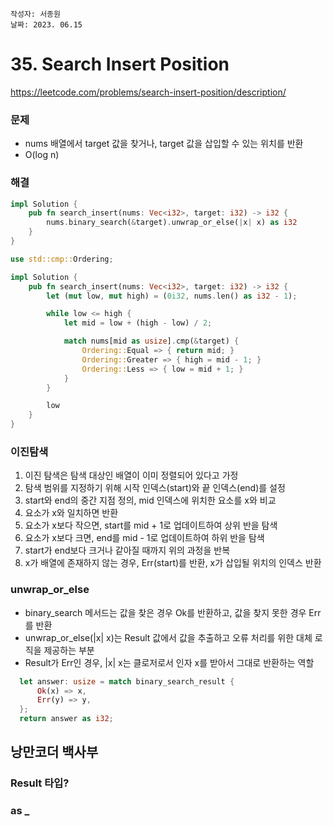 ```
작성자: 서종원
날짜: 2023. 06.15
```

# 35. Search Insert Position

https://leetcode.com/problems/search-insert-position/description/

### 문제

- nums 배열에서 target 값을 찾거나, target 값을 삽입할 수 있는 위치를 반환
- O(log n)


### 해결

```rust
impl Solution {
    pub fn search_insert(nums: Vec<i32>, target: i32) -> i32 {
        nums.binary_search(&target).unwrap_or_else(|x| x) as i32
    }
}
```

```rust
use std::cmp::Ordering;

impl Solution {
    pub fn search_insert(nums: Vec<i32>, target: i32) -> i32 {
        let (mut low, mut high) = (0i32, nums.len() as i32 - 1);

        while low <= high {
            let mid = low + (high - low) / 2;

            match nums[mid as usize].cmp(&target) {
                Ordering::Equal => { return mid; }
                Ordering::Greater => { high = mid - 1; }
                Ordering::Less => { low = mid + 1; }
            }
        }

        low
    }
}
```

### 이진탐색

1. 이진 탐색은 탐색 대상인 배열이 이미 정렬되어 있다고 가정
2. 탐색 범위를 지정하기 위해 시작 인덱스(start)와 끝 인덱스(end)를 설정
3. start와 end의 중간 지점 정의, mid 인덱스에 위치한 요소를 x와 비교
4. 요소가 x와 일치하면 반환
5. 요소가 x보다 작으면, start를 mid + 1로 업데이트하여 상위 반을 탐색
6. 요소가 x보다 크면, end를 mid - 1로 업데이트하여 하위 반을 탐색
7. start가 end보다 크거나 같아질 때까지 위의 과정을 반복
8. x가 배열에 존재하지 않는 경우, Err(start)를 반환, x가 삽입될 위치의 인덱스 반환

### unwrap_or_else

- binary_search 메서드는 값을 찾은 경우 Ok를 반환하고, 값을 찾지 못한 경우 Err를 반환
- unwrap_or_else(|x| x)는 Result 값에서 값을 추출하고 오류 처리를 위한 대체 로직을 제공하는 부분
- Result가 Err인 경우, |x| x는 클로저로서 인자 x를 받아서 그대로 반환하는 역할

```rust
  let answer: usize = match binary_search_result {
      Ok(x) => x,
      Err(y) => y, 
  };
  return answer as i32;
```

## 낭만코더 백사부

### Result 타입?

### as _